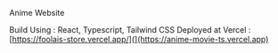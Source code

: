 Anime Website

Build Using : React, Typescript, Tailwind CSS
Deployed at Vercel : [https://foolais-store.vercel.app/](](https://anime-movie-ts.vercel.app)

